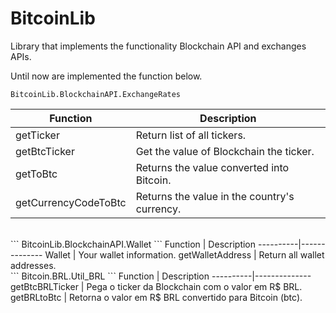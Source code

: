 # BitcoinLib
Library that implements the functionality Blockchain API and exchanges APIs.

Until now are implemented the function below.

```
BitcoinLib.BlockchainAPI.ExchangeRates
```
Function  |  Description
----------|--------------
getTicker | Return list of all tickers.
getBtcTicker | Get the value of Blockchain the ticker.
getToBtc  | Returns the value converted into Bitcoin.
getCurrencyCodeToBtc  | Returns the value in the country's currency.

<br />
```
BitcoinLib.BlockchainAPI.Wallet
```
Function  |  Description
----------|--------------
Wallet | Your wallet information.
getWalletAddress | Return all wallet addresses.

<br />
```
Bitcoin.BRL.Util_BRL
```
Function  |  Description
----------|--------------
getBtcBRLTicker | Pega o ticker da Blockchain com o valor em R$ BRL.
getBRLtoBtc | Retorna o valor em R$ BRL convertido para Bitcoin (btc).
